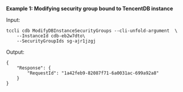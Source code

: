 **Example 1: Modifying security group bound to TencentDB instance**



Input: 

```
tccli cdb ModifyDBInstanceSecurityGroups --cli-unfold-argument  \
    --InstanceId cdb-eb2w7dto\
    --SecurityGroupIds sg-ajr1jzgj
```

Output: 
```
{
    "Response": {
        "RequestId": "1a42feb9-82087f71-6a0031ac-699a92a8"
    }
}
```


